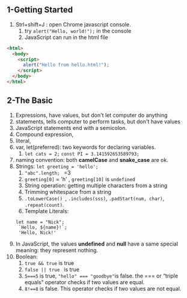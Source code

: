 ## 1-Getting Started

1. Strl+shift+J : open Chrome javascript console.
   1. try `alert("Hello, world!");` in the console
   2. JavaScript can run in the html file

```html
<html>
  <body>
    <script>
      alert("Hello from hello.html!");
    </script>
  </body>
</html>
```

## 2-The Basic

1. Expressions, have values, but don't let computer do anything
1. statements, tells computer to perform tasks, but don't have values
1. JavaScript statements end with a semicolon.
1. Compound expression,
1. literal,
1. var, let(preferred): two keywords for declaring variables.
   1. `let cats = 2;` `const PI = 3.141592653589793;`
1. naming convention: both **camelCase** and **snake_case** are ok.
1. Strings: `let greeting = 'hello';`
   1. `"abc".length; ` =3
   2. `greeting[0]` = 'h' , `greeting[10]` is `undefined   `
   3. String operation: getting multiple characters from a string
   4. Trimming whitespace from a string
   5. `.toLowerCase() `, `.includes(sss)`, `.padStart(num, char)`, `.repeat(count)`.
   6. Template Literals:
   ```
   let name = "Nick";
    `Hello, ${name}!`;
    'Hello, Nick!'
   ```
1. In JavaScript, the values **undefined** and **null** have a same special meaning: they represent nothing.
1. Boolean:
   1. `true && true` is true
   2. `false || true ` is true
   3. `5===5` is true, `"hello" === "goodbye"`is false. the === or “triple equals” operator checks if two values are equal.
   4. `8!==8` is false. This operator checks if two values are not equal.
